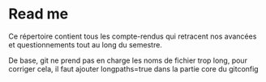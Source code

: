 # Read me

Ce répertoire contient tous les compte-rendus qui retracent nos avancées 
et questionnements tout au long du semestre.

De base, git ne prend pas en charge les noms de fichier trop long, pour corriger cela, il faut ajouter
longpaths=true dans la partie core du gitconfig